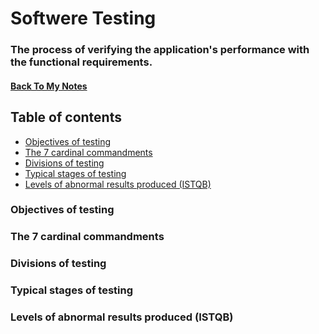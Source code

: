 <h1>Softwere Testing</h1>
<h3>The process of verifying the application's performance with the functional requirements.
</h3>
<h4><a href="https://github.com/Prime2390/Prime2390/blob/main/MyNote.md">Back To My Notes</a></h4>

<h2 id=0>Table of contents</h2>
<ul>
  <li><a href="#1">Objectives of testing</a></li>
  <li><a href="#2">The 7 cardinal commandments</a></li>
  <li><a href="#3">Divisions of testing</a></li>
  <li><a href="#4">Typical stages of testing</a></li>
  <li><a href="#5">Levels of abnormal results produced (ISTQB)</a></li>
</ul>

<h3 id=1>Objectives of testing</h3>
<h3 id=2>The 7 cardinal commandments</h3>
<h3 id=3>Divisions of testing</h3>
<h3 id=4>Typical stages of testing</h3>
<h3 id=5>Levels of abnormal results produced (ISTQB)</h3>
